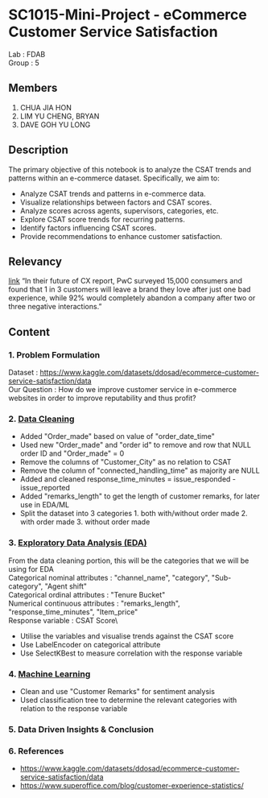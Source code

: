 # SC1015-Mini-Project - eCommerce Customer Service Satisfaction
Lab : FDAB\
Group : 5

Members 
--
1. CHUA JIA HON
2. LIM YU CHENG, BRYAN
3. DAVE GOH YU LONG

Description
--
The primary objective of this notebook is to analyze the CSAT trends and patterns within an e-commerce dataset. Specifically, we aim to:
- Analyze CSAT trends and patterns in e-commerce data.
- Visualize relationships between factors and CSAT scores.
- Analyze scores across agents, supervisors, categories, etc.
- Explore CSAT score trends for recurring patterns.
- Identify factors influencing CSAT scores.
- Provide recommendations to enhance customer satisfaction.

Relevancy
--
[link](https://www.superoffice.com/blog/customer-experience-statistics/) “In their future of CX report, PwC surveyed 15,000 consumers and found that 1 in 3 customers will leave a brand they love after just one bad experience, while 92% would completely abandon a company after two or three negative interactions.”


Content
--
### 1. Problem Formulation
Dataset : https://www.kaggle.com/datasets/ddosad/ecommerce-customer-service-satisfaction/data \
Our Question : How do we improve customer service in e-commerce websites in order to improve reputability and thus profit?

### 2. [Data Cleaning](cleantest.ipynb)
- Added "Order_made" based on value of "order_date_time"
- Used new "Order_made" and "order id" to remove and row that NULL order ID and "Order_made" = 0
- Remove the columns of "Customer_City" as no relation to CSAT
- Remove the column of "connected_handling_time" as majority are NULL
- Added and cleaned response_time_minutes = issue_responded - issue_reported
- Added "remarks_length" to get the length of customer remarks, for later use in EDA/ML
- Split the dataset into 3 categories 1. both with/without order made 2. with order made 3. without order made

### 3. [Exploratory Data Analysis (EDA)](edatest.ipynb)
From the data cleaning portion, this will be the categories that we will be using for EDA \
Categorical nominal attributes : "channel_name", "category", "Sub-category", "Agent shift"\
Categorical ordinal attributes : "Tenure Bucket"\
Numerical continuous attributes : "remarks_length", "response_time_minutes", "Item_price"\
Response variable : CSAT Score\

- Utilise the variables and visualise trends against the CSAT score
- Use LabelEncoder on categorical attribute
- Use SelectKBest to measure correlation with the response variable

### 4. [Machine Learning](mltest.ipynb)
- Clean and use "Customer Remarks" for sentiment analysis
- Used classification tree to determine the relevant categories with relation to the response variable


### 5. Data Driven Insights & Conclusion

### 6. References 
- https://www.kaggle.com/datasets/ddosad/ecommerce-customer-service-satisfaction/data
- https://www.superoffice.com/blog/customer-experience-statistics/


